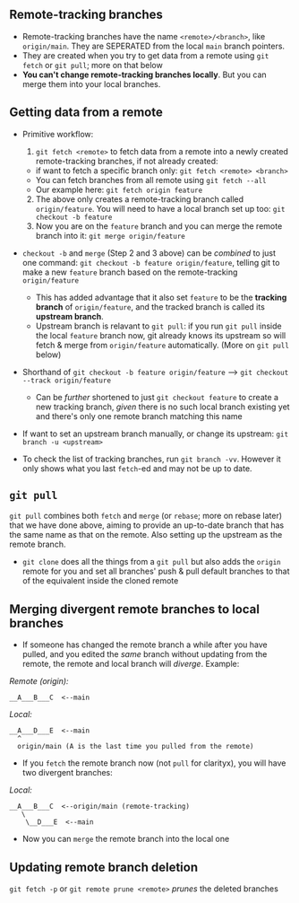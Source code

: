 ## Remote-tracking branches

- Remote-tracking branches have the name `<remote>/<branch>`, like `origin/main`. They are SEPERATED from the local `main` branch pointers.
- They are created when you try to get data from a remote using `git fetch` or `git pull`; more on that below
- **You can't change remote-tracking branches locally**. But you can merge them into your local branches.

## Getting data from a remote

- Primitive workflow:

  1. `git fetch <remote>` to fetch data from a remote into a newly created remote-tracking branches, if not already created:

  - if want to fetch a specific branch only: `git fetch <remote> <branch>`
  - You can fetch branches from all remote using `git fetch --all`
  - Our example here: `git fetch origin feature`

  2. The above only creates a remote-tracking branch called `origin/feature`. You will need to have a local branch set up too: `git checkout -b feature`
  3. Now you are on the `feature` branch and you can merge the remote branch into it: `git merge origin/feature`

- `checkout -b` and `merge` (Step 2 and 3 above) can be _combined_ to just one command: `git checkout -b feature origin/feature`, telling git to make a new `feature` branch based on the remote-tracking `origin/feature`

  - This has added advantage that it also set `feature` to be the **tracking branch** of `origin/feature`, and the tracked branch is called its **upstream branch**.
  - Upstream branch is relavant to `git pull`: if you run `git pull` inside the local `feature` branch now, git already knows its upstream so will fetch & merge from `origin/feature` automatically. (More on `git pull` below)

- Shorthand of `git checkout -b feature origin/feature` --> `git checkout --track origin/feature`

  - Can be _further_ shortened to just `git checkout feature` to create a new tracking branch, _given_ there is no such local branch existing yet and there's only one remote branch matching this name

- If want to set an upstream branch manually, or change its upstream: `git branch -u <upstream>`
- To check the list of tracking branches, run `git branch -vv`. However it only shows what you last `fetch`-ed and may not be up to date.

## `git pull`

`git pull` combines both `fetch` and `merge` (or `rebase`; more on rebase later) that we have done above, aiming to provide an up-to-date branch that has the same name as that on the remote. Also setting up the upstream as the remote branch.

- `git clone` does all the things from a `git pull` but also adds the `origin` remote for you and set all branches' push & pull default branches to that of the equivalent inside the cloned remote

## Merging divergent remote branches to local branches

- If someone has changed the remote branch a while after you have pulled, and you edited the _same_ branch without updating from the remote, the remote and local branch will _diverge_. Example:

_Remote (origin):_

```
__A___B___C  <--main
```

_Local:_

```
__A___D___E  <--main
  ^
  origin/main (A is the last time you pulled from the remote)
```

- If you `fetch` the remote branch now (not `pull` for clarityx), you will have two divergent branches:

_Local:_

```
__A___B___C  <--origin/main (remote-tracking)
   \
    \__D___E  <--main
```

- Now you can `merge` the remote branch into the local one

## Updating remote branch deletion

`git fetch -p` or `git remote prune <remote>` _prunes_ the deleted branches
